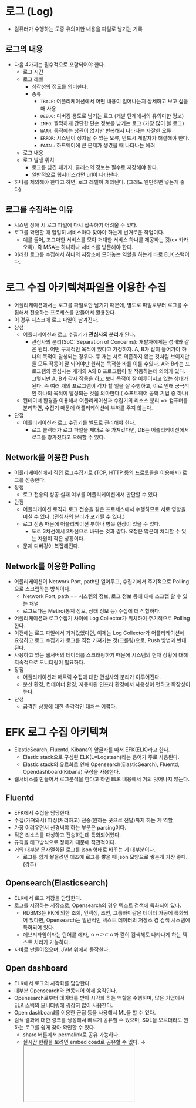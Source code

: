 # 로그 (Log)
- 컴퓨터가 수행하는 도중 유의미한 내용을 파일로 남기는 기록

## 로그의 내용
- 다음 4가지는 필수적으로 포함되어야 한다.
  - 로그 시간
  - 로그 레벨
    - 심각성의 정도를 의미한다.
    - 종류
      - `TRACE`: 어플리케이션에서 어떤 내용이 일어나는지 상세하고 보고 싶을 때 사용
      - `DEBUG`: 디버깅 용도로 남기는 로그 (개발 단계에서의 유의미한 정보)
      - `INFO`: 짤막하게 간단한 단순 정보를 남기는 로그 (가장 많이 볼 로그)
      - `WARN`: 동작에는 상관이 없지만 반복해서 나타나는 자잘한 오류
      - `ERROR`: 시스템이 정지될 수 있는 오류, 반드시 개발자가 해결해야 한다.
      - `FATAL`: 하드웨어에 큰 문제가 생겼을 때 나타나는 에러
  - 로그 내용
  - 로그 발생 위치
    - 로그를 남긴 패키지, 클래스의 정보는 필수로 저장해야 한다.
    - 일반적으로 웹서비스라면 url이 나타난다.
- 하나를 제외해야 한다고 하면, 로그 레벨이 제외된다. (그래도 웬만하면 넣는게 좋다)

## 로그를 수집하는 이유
- 시스템 장애 시 로그 파일에 다시 접속하기 어려울 수 있다.
- 로그를 확인할 때 일일히 서비스마다 찾아야 하는게 번거로운 작업이다.
  - 예를 들어, 조그마한 서비스를 모아 거대한 서비스 하나를 제공하는 것(ex 카카오톡), 즉 MSA는 하나하나 서비스를 방문해야 한다.
- 이러한 로그를 수집해서 하나의 저장소에 모아놓는 역할을 하는게 바로 ELK 스택이다.

# 로그 수집 아키텍쳐파일을 이용한 수집
- 어플리케이션에서는 로그를 파일로만 남기기 때문에, 별도로 파일로부터 로그를 수집해서 전송하는 프로세스를 만들어서 활용한다.
- 이 경우 디스크에 로그 파일이 남겨진다.
- 장점
  - 어플리케이션과 로그 수집기가 **관심사의 분리**가 된다.
    - 관심사의 분리(SoC: Separation of Concerns): 개발자에게는 성배와 같은 원리. 어떤 구체적인 목적이 있다고 가정하자. A, B가 같이 들어가야 하나의 목적이 달성되는 경우다. 두 개는 서로 의존하지 않는 것처럼 보이지만 둘 모두 작동이 잘 되어야만 원하는 목적한 바를 이룰 수있다. A와 B라는 프로그램의 관심사는 개개의 A와 B 프로그램이 잘 작동하는데 의의가 있다. 그렇지만 A, B가 각자 작동을 하고 보니 목적이 잘 이루어지고 있는 상태가 된다. 즉 여러 개의 프로그램이 각자 할 일을 잘 수행하고, 이로 인해 궁극적인 하나의 목적이 달성되는 것을 의마한다.( 소프트웨어 공학 기법 중 하나)
  - 컨테이너 환경을 이용해서 어플리케이션과 수집기의 리소스 분리 => 컴퓨터를 분리하면, 수집기 때문에 어플리케이션에 부하를 주지 않는다.
- 단점
  - 어플리케이션과 로그 수집기를 별도로 관리해야 한다.
    - 로그 콜렉터가 로그 파일을 제대로 못 가져갔다면, DB는 어플리케이션에서 로그를 망가졌다고 오해할 수 있다.

## Network를 이용한 Push
- 어플리케이션에서 직접 로그수집기로 (TCP, HTTP 등의 프로토콜을 이용해서) 로그를 전송한다.
- 장점
  - 로그 전송의 성공 실패 여부를 어플리케이션에서 판단할 수 있다.
- 단점
  - 어플리케이션 로직과 로그 전송을 같은 프로세스에서 수행하므로 서로 영향을 미칠 수 있다. (관심사의 분리가 포기될 수 있다.)
  - 로그 전송 때문에 어플리케이션 부하나 병목 현상이 있을 수 있다.
    - 도로 3차선에서 2차선으로 바뀌는 것과 같다. 요청은 많은데 처리할 수 있는 자원이 작은 상황이다.
  - 문제 디버깅이 복잡해진다.

## Network를 이용한 Polling
- 어플리케이션이 Network Port, path만 열어두고, 수집기에서 주기적으로 Polling으로 스크랩하는 방식이다.
  - Network Port, path == 시스템의 정보, 로그 정보 등에 대해 스크랩 할 수 있는 채널
  - 로그보다는 Metirc(통계 정보, 상태 정보 등) 수집에 더 적합하다.
- 어플리케이션과 로그수집기 사이에 Log Collector가 위치하여 주기적으로 Polling 한다.
- 이전에는 로그 파일에서 가져갔었다면, 이제는 Log Collector가 어플리케이션에 요청하고 로그 수집기가 로그를 직접 가져가는 것(크롤링)으로, Push 방법과 반대된다.
- 사용하고 있는 웹서버의 데이터를 스크래핑하기 때문에 시스템의 현재 상황에 대해 지속적으로 모니터링이 필요하다.
- 장점
  - 어플리케이션과 매트릭 수집에 대한 관심사의 분리가 이루어진다.
  - 분산 환경, 컨테이너 환경, 자동화된 인프라 환경에서 사용성이 편하고 확장성이 높다.
- 단점
  - 급격한 상황에 대한 즉각적인 대처는 어렵다.

# EFK 로그 수집 아키텍쳐
- ElasticSearch, Fluentd, Kibana의 앞글자를 따서 EFK(ELK)라고 한다.
  - Elastic stack으로 구성된 ELK(L=Logstash)라는 용어가 주로 사용된다.
  - Elastic stack의 유료화로 인해 Opensearch(ElasticSearch), Fluentd, Opendashboard(Kibana) 구성을 사용한다.
- 웹서비스를 만들어서 로그분석을 한다고 하면 ELK 내용에서 거의 벗어나지 않는다.

## Fluentd
- EFK에서 수집을 담당한다.
- 수집(가져와서) 파싱(처리하고) 전송(원하는 곳으로 전달)까지 하는 게 역할
- 가장 어려우면서 신경써야 하는 부분은 parsing이다.
- 적은 리소스를 파싱하고 전송하는데 특화되어있다.
- 규칙을 태그방식으로 정하기 때문에 직관적이다.
- 거의 대부분 문자열화된 로그를 json 형태로 바꾸는 게 대부분이다.
  - 로그를 쉽게 쌓을려면 애초에 로그를 쌓을 때 json 모양으로 쌓는게 가장 좋다. (강추)

## Opensearch(Elasticsearch)
- ELK에서 로그 저장을 담당한다.
- 로그를 저장하는 저장소로, Opensearch의 경우 텍스트 검색에 특화되어 있다.
  - RDBMS는 PK에 의한 조회, 인덱싱, 조인, 그룹바이같은 데이터 가공에 특화되어 있다면, Opensearch는 일반적인 텍스트 데이터의 저장소 겸 검색 시스템에 특화되어 있다.
  - 에브리타임이라는 단어를 에타, ㅇㅂㄹㅌㅇ과 같이 검색해도 나타나게 하는 텍스트 처리가 가능하다.
- 자바로 만들어졌으며, JVM 위에서 동작한다.

## Open dashboard
- ELK에서 로그의 시각화를 담당한다.
- 대부분 Opensearch와 연동되어 함께 움직인다. 
- Opensearch로부터 데이터를 받아 시각화 하는 역할을 수행하며, 많은 기업에서 ELK 스택의 모니터링에 굉장히 많이 사용한다.
- Open dashboard를 이용한 군집 등을 사용해서 ML을 할 수 있다.
- 검색 결과에 대한 링크를 생성해서 빠르게 공유할 수 있으며, SQL을 모르더라도 원하는 로그를 쉽게 찾아 확인할 수 있다.
  - share 버튼에서 permalink로 공유 가능하다.
  - 실시간 현황을 보려면 embed coad로 공유할 수 있다. → <iframe> 코드가 생성돼서 html 프론트엔드에 넣으면 웹에 대시보드 띄울수 있다.

# 요구 사항에 따른 구성 방법
- 하나 혹은 여러 컴퓨터에서 데이터를 모은후 ElasticSearch에서 쓸 수 있다.
- 작은 규모의 서비스같은 경우에는 수집기(Fluentd)에서 바로 저장소(Opensearch)로 전송되는 것이 좋다. 구성이 단순하고 비용이 적다.
  - 실습의 경우 해당 수준의 기본 아키택쳐 정도만 해도 훌륭한 수준이다.
- 부하가 있을때는 로그가 유실될 수 있으니 대책이 필요하다.

# 실습
- Fluentd로 로그를 파싱하고 보내기
- Opensearch(ElasticSearch)로 로그 저장하기
- Open Dashboard(Kibana)로 로그 시각화하기